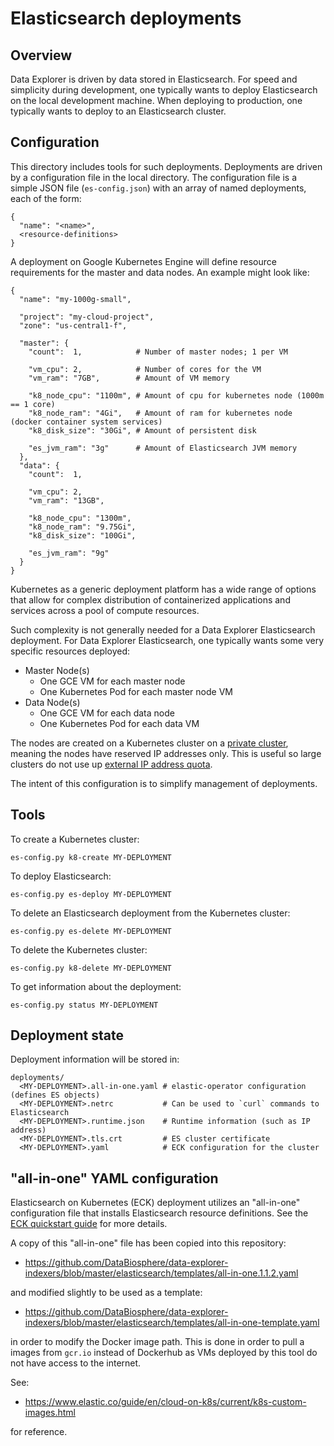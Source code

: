 # Elasticsearch deployments

## Overview

Data Explorer is driven by data stored in Elasticsearch.
For speed and simplicity during development, one typically wants to deploy
Elasticsearch on the local development machine.  When deploying to production,
one typically wants to deploy to an Elasticsearch cluster.

## Configuration

This directory includes tools for such deployments. Deployments are driven by
a configuration file in the local directory. The configuration file is a
simple JSON file (`es-config.json`) with an array of named deployments, each
of the form:

```
{
  "name": "<name>",
  <resource-definitions>
}
```

A deployment on Google Kubernetes Engine will define resource requirements
for the master and data nodes. An example might look like:

```
{
  "name": "my-1000g-small",

  "project": "my-cloud-project",
  "zone": "us-central1-f",

  "master": {
    "count":  1,            # Number of master nodes; 1 per VM

    "vm_cpu": 2,            # Number of cores for the VM
    "vm_ram": "7GB",        # Amount of VM memory

    "k8_node_cpu": "1100m", # Amount of cpu for kubernetes node (1000m == 1 core)
    "k8_node_ram": "4Gi",   # Amount of ram for kubernetes node (docker container system services)
    "k8_disk_size": "30Gi", # Amount of persistent disk

    "es_jvm_ram": "3g"      # Amount of Elasticsearch JVM memory
  },
  "data": {
    "count":  1,

    "vm_cpu": 2,
    "vm_ram": "13GB",

    "k8_node_cpu": "1300m",
    "k8_node_ram": "9.75Gi",
    "k8_disk_size": "100Gi",

    "es_jvm_ram": "9g"
  }
}
```

Kubernetes as a generic deployment platform has a wide range of options that
allow for complex distribution of containerized applications and services
across a pool of compute resources.

Such complexity is not generally needed for a Data Explorer Elasticsearch
deployment. For Data Explorer Elasticsearch, one typically wants some very
specific resources deployed:

- Master Node(s)
  - One GCE VM for each master node
  - One Kubernetes Pod for each master node VM
- Data Node(s)
  - One GCE VM for each data node
  - One Kubernetes Pod for each data VM

The nodes are created on a Kubernetes cluster on a 
[private cluster](https://cloud.google.com/kubernetes-engine/docs/concepts/private-cluster-concept), 
meaning the nodes have reserved IP addresses only. This is useful so large clusters
do not use up [external IP address quota](https://cloud.google.com/compute/quotas#ip_addresses).

The intent of this configuration is to simplify management of deployments.

## Tools

To create a Kubernetes cluster:

`es-config.py k8-create MY-DEPLOYMENT`

To deploy Elasticsearch:

`es-config.py es-deploy MY-DEPLOYMENT`

To delete an Elasticsearch deployment from the Kubernetes cluster:

`es-config.py es-delete MY-DEPLOYMENT`

To delete the Kubernetes cluster:

`es-config.py k8-delete MY-DEPLOYMENT`

To get information about the deployment:

`es-config.py status MY-DEPLOYMENT`

## Deployment state

Deployment information will be stored in:

```
deployments/
  <MY-DEPLOYMENT>.all-in-one.yaml # elastic-operator configuration (defines ES objects)
  <MY-DEPLOYMENT>.netrc           # Can be used to `curl` commands to Elasticsearch
  <MY-DEPLOYMENT>.runtime.json    # Runtime information (such as IP address)
  <MY-DEPLOYMENT>.tls.crt         # ES cluster certificate
  <MY-DEPLOYMENT>.yaml            # ECK configuration for the cluster
```

## "all-in-one" YAML configuration

Elasticsearch on Kubernetes (ECK) deployment utilizes an "all-in-one" configuration file that installs
Elasticsearch resource definitions. See the  [ECK quickstart guide](https://www.elastic.co/guide/en/cloud-on-k8s/current/k8s-deploy-eck.html) for more details.

A copy of this "all-in-one" file has been copied into this repository:

- https://github.com/DataBiosphere/data-explorer-indexers/blob/master/elasticsearch/templates/all-in-one.1.1.2.yaml

and modified slightly to be used as a template:

- https://github.com/DataBiosphere/data-explorer-indexers/blob/master/elasticsearch/templates/all-in-one-template.yaml

in order to modify the Docker image path. This is done in order to pull a images from
`gcr.io` instead of Dockerhub as VMs deployed by this tool do not have access to the internet.

See:

- https://www.elastic.co/guide/en/cloud-on-k8s/current/k8s-custom-images.html

for reference.
